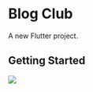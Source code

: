 # Blog Club 

A new Flutter project.

## Getting Started

<p>
<img src="https://dribbble.com/shots/15039580-BLOG-CLUB-Blog-UI-kit-Freebie/attachments/6764653?mode=media"  />
</p>


